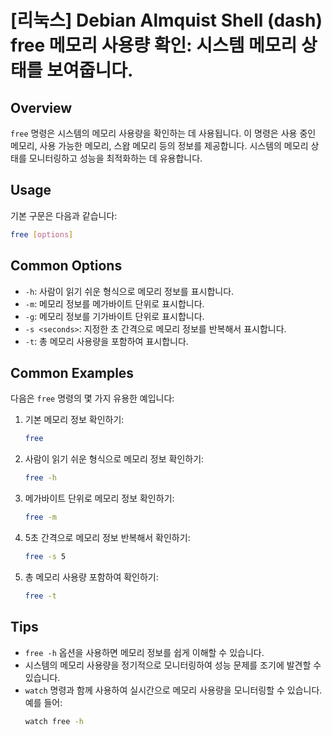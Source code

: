 # [리눅스] Debian Almquist Shell (dash) free 메모리 사용량 확인: 시스템 메모리 상태를 보여줍니다.

## Overview
`free` 명령은 시스템의 메모리 사용량을 확인하는 데 사용됩니다. 이 명령은 사용 중인 메모리, 사용 가능한 메모리, 스왑 메모리 등의 정보를 제공합니다. 시스템의 메모리 상태를 모니터링하고 성능을 최적화하는 데 유용합니다.

## Usage
기본 구문은 다음과 같습니다:

```bash
free [options]
```

## Common Options
- `-h`: 사람이 읽기 쉬운 형식으로 메모리 정보를 표시합니다.
- `-m`: 메모리 정보를 메가바이트 단위로 표시합니다.
- `-g`: 메모리 정보를 기가바이트 단위로 표시합니다.
- `-s <seconds>`: 지정한 초 간격으로 메모리 정보를 반복해서 표시합니다.
- `-t`: 총 메모리 사용량을 포함하여 표시합니다.

## Common Examples
다음은 `free` 명령의 몇 가지 유용한 예입니다:

1. 기본 메모리 정보 확인하기:
   ```bash
   free
   ```

2. 사람이 읽기 쉬운 형식으로 메모리 정보 확인하기:
   ```bash
   free -h
   ```

3. 메가바이트 단위로 메모리 정보 확인하기:
   ```bash
   free -m
   ```

4. 5초 간격으로 메모리 정보 반복해서 확인하기:
   ```bash
   free -s 5
   ```

5. 총 메모리 사용량 포함하여 확인하기:
   ```bash
   free -t
   ```

## Tips
- `free -h` 옵션을 사용하면 메모리 정보를 쉽게 이해할 수 있습니다.
- 시스템의 메모리 사용량을 정기적으로 모니터링하여 성능 문제를 조기에 발견할 수 있습니다.
- `watch` 명령과 함께 사용하여 실시간으로 메모리 사용량을 모니터링할 수 있습니다. 예를 들어:
  ```bash
  watch free -h
  ```